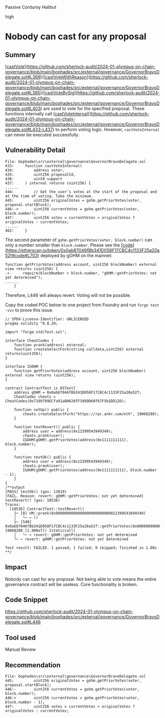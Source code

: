Passive Corduroy Halibut

high

# Nobody can cast for any proposal

## Summary

[[castVote](https://github.com/sherlock-audit/2024-01-olympus-on-chain-governance/blob/main/bophades/src/external/governance/GovernorBravoDelegate.sol#L369)](https://github.com/sherlock-audit/2024-01-olympus-on-chain-governance/blob/main/bophades/src/external/governance/GovernorBravoDelegate.sol#L369)/[[castVoteWithReason](https://github.com/sherlock-audit/2024-01-olympus-on-chain-governance/blob/main/bophades/src/external/governance/GovernorBravoDelegate.sol#L385)](https://github.com/sherlock-audit/2024-01-olympus-on-chain-governance/blob/main/bophades/src/external/governance/GovernorBravoDelegate.sol#L385)/[[castVoteBySig](https://github.com/sherlock-audit/2024-01-olympus-on-chain-governance/blob/main/bophades/src/external/governance/GovernorBravoDelegate.sol#L403)](https://github.com/sherlock-audit/2024-01-olympus-on-chain-governance/blob/main/bophades/src/external/governance/GovernorBravoDelegate.sol#L403) are used to vote for the specified proposal. These functions internally call [[castVoteInternal](https://github.com/sherlock-audit/2024-01-olympus-on-chain-governance/blob/main/bophades/src/external/governance/GovernorBravoDelegate.sol#L433-L437)](https://github.com/sherlock-audit/2024-01-olympus-on-chain-governance/blob/main/bophades/src/external/governance/GovernorBravoDelegate.sol#L433-L437) to perform voting logic. However, `castVoteInternal` can never be executed successfully.

## Vulnerability Detail

```solidity
File: bophades\src\external\governance\GovernorBravoDelegate.sol
433:     function castVoteInternal(
434:         address voter,
435:         uint256 proposalId,
436:         uint8 support
437:     ) internal returns (uint256) {
......
444:         // Get the user's votes at the start of the proposal and at the time of voting. Take the minimum.
445:         uint256 originalVotes = gohm.getPriorVotes(voter, proposal.startBlock);
446:->       uint256 currentVotes = gohm.getPriorVotes(voter, block.number);
447:         uint256 votes = currentVotes > originalVotes ? originalVotes : currentVotes;
......
462:     }
```

The second parameter of `gohm.getPriorVotes(voter, block.number)` can only a number smaller than `block.number`. Please see the [[code](https://etherscan.io/token/0x0ab87046fBb341D058F17CBC4c1133F25a20a52f#code#L703)](https://etherscan.io/token/0x0ab87046fBb341D058F17CBC4c1133F25a20a52f#code#L703) deployed by gOHM on the mainnet:

```solidity
function getPriorVotes(address account, uint256 blockNumber) external view returns (uint256) {
->      require(blockNumber < block.number, "gOHM::getPriorVotes: not yet determined");
......
    }
```

Therefore, L446 will always revert. Voting will not be possible.

Copy the coded POC below to one project from Foundry and run `forge test -vvv` to prove this issue.

```solidity
// SPDX-License-Identifier: UNLICENSED
pragma solidity ^0.8.20;

import "forge-std/Test.sol";

interface CheatCodes {
    function prank(address) external;
    function createSelectFork(string calldata,uint256) external returns(uint256);
}

interface IGOHM {
    function getPriorVotes(address account, uint256 blockNumber) external view returns (uint256);
}

contract ContractTest is DSTest{
    address gOHM = 0x0ab87046fBb341D058F17CBC4c1133F25a20a52f;
    CheatCodes cheats = CheatCodes(0x7109709ECfa91a80626fF3989D68f67F5b1DD12D);

    function setUp() public {
        cheats.createSelectFork("https://rpc.ankr.com/eth", 19068280);
    }

    function testRevert() public {
        address user = address(0x12399543949349);
        cheats.prank(user);
        IGOHM(gOHM).getPriorVotes(address(0x1111111111), block.number);
    }

    function testOk() public {
        address user = address(0x12399543949349);
        cheats.prank(user);
        IGOHM(gOHM).getPriorVotes(address(0x1111111111), block.number - 1);
    }
}
/**output
[PASS] testOk() (gas: 13019)
[FAIL. Reason: revert: gOHM::getPriorVotes: not yet determined] testRevert() (gas: 10536)
Traces:
  [10536] ContractTest::testRevert()
    ├─ [0] VM::prank(0x0000000000000000000000000012399543949349)
    │   └─ ← ()
    ├─ [540] 0x0ab87046fBb341D058F17CBC4c1133F25a20a52f::getPriorVotes(0x0000000000000000000000000000001111111111, 19068280 [1.906e7]) [staticcall]  
    │   └─ ← revert: gOHM::getPriorVotes: not yet determined
    └─ ← revert: gOHM::getPriorVotes: not yet determined

Test result: FAILED. 1 passed; 1 failed; 0 skipped; finished in 1.80s
**/
```

## Impact

Nobody can cast for any proposal. Not being able to vote means the entire governance contract will be useless. Core functionality is broken.

## Code Snippet

https://github.com/sherlock-audit/2024-01-olympus-on-chain-governance/blob/main/bophades/src/external/governance/GovernorBravoDelegate.sol#L446

## Tool used

Manual Review

## Recommendation

```fix
File: bophades\src\external\governance\GovernorBravoDelegate.sol
445:         uint256 originalVotes = gohm.getPriorVotes(voter, proposal.startBlock);
446:-        uint256 currentVotes = gohm.getPriorVotes(voter, block.number);
446:+        uint256 currentVotes = gohm.getPriorVotes(voter, block.number - 1);
447:         uint256 votes = currentVotes > originalVotes ? originalVotes : currentVotes;
```

&nbsp;